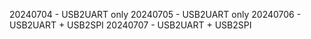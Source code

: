 20240704 - USB2UART only
20240705 - USB2UART only
20240706 - USB2UART + USB2SPI
20240707 - USB2UART + USB2SPI
